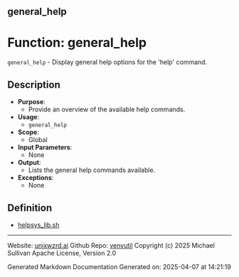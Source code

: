 ## general_help
# Function: general_help
 `general_help` - Display general help options for the 'help' command.
## Description
- **Purpose**:
  - Provide an overview of the available help commands.
- **Usage**: 
  - `general_help`
- **Scope**:
  - Global
- **Input Parameters**: 
  - None
- **Output**: 
  - Lists the general help commands available.
- **Exceptions**: 
  - None

## Definition 

* [helpsys_lib.sh](../helpsys_lib_sh.md)
---

Website: [unixwzrd.ai](https://unixwzrd.ai)
Github Repo: [venvutil](https://github.com/unixwzrd/venvutil)
Copyright (c) 2025 Michael Sullivan
Apache License, Version 2.0

Generated Markdown Documentation
Generated on: 2025-04-07 at 14:21:19
